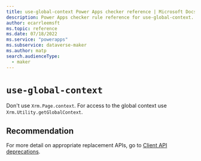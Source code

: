 ```yaml
---
title: use-global-context Power Apps checker reference | Microsoft Docs
description: Power Apps checker rule reference for use-global-context.
author: ecarrleemsft
ms.topic: reference
ms.date: 07/18/2022
ms.service: "powerapps"
ms.subservice: dataverse-maker
ms.author: matp
search.audienceType: 
  - maker
---
```

# `use-global-context`

Don't use `Xrm.Page.context`. For access to the global context use `Xrm.Utility.getGlobalContext`.

## Recommendation

For more detail on appropriate replacement APIs, go to [Client API deprecations](/power-platform/important-changes-coming#some-client-apis-are-deprecated).
